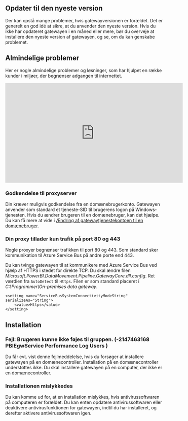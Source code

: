 ## <a name="update-to-the-latest-version"></a>Opdater til den nyeste version
Der kan opstå mange problemer, hvis gatewayversionen er forældet.  Det er generelt en god idé at sikre, at du anvender den nyeste version.  Hvis du ikke har opdateret gatewayen i en måned eller mere, bør du overveje at installere den nyeste version af gatewayen, og se, om du kan genskabe problemet.

## <a name="common-issues"></a>Almindelige problemer
Her er nogle almindelige problemer og løsninger, som har hjulpet en række kunder i miljøer, der begrænser adgangen til internettet.

<iframe width="560" height="315" src="https://www.youtube.com/embed/-t7RO6mHATI?showinfo=0" frameborder="0" allowfullscreen></iframe>

### <a name="authentication-to-proxy-server"></a>Godkendelse til proxyserver
Din kræver muligvis godkendelse fra en domænebrugerkonto. Gatewayen anvender som standard et tjeneste-SID til brugerens logon på Windows-tjenesten. Hvis du ændrer brugeren til en domænebruger, kan det hjælpe. Du kan få mere at vide i [Ændring af gatewaytjenestekontoen til en domænebruger](../service-gateway-proxy.md#changing-the-gateway-service-account-to-a-domain-user).

### <a name="your-proxy-only-allows-ports-80-and-443-traffic"></a>Din proxy tillader kun trafik på port 80 og 443
Nogle proxyer begrænser trafikken til port 80 og 443. Som standard sker kommunikation til Azure Service Bus på andre porte end 443.

Du kan tvinge gatewayen til at kommunikere med Azure Service Bus ved hjælp af HTTPS i stedet for direkte TCP. Du skal ændre filen *Microsoft.PowerBI.DataMovement.Pipeline.GatewayCore.dll.config*. Ret værdien fra `AutoDetect` til `Https`. Filen er som standard placeret i *C:\Programmer\On-premises data gateway*.

```
<setting name="ServiceBusSystemConnectivityModeString" serializeAs="String">
    <value>Https</value>
</setting>
```

## <a name="installation"></a>Installation
### <a name="error-failed-to-add-user-to-group---2147463168---pbiegwservice---performance-log-users---"></a>Fejl: Brugeren kunne ikke føjes til gruppen.  (-2147463168   PBIEgwService   Performance Log Users   )
Du får evt. vist denne fejlmeddelelse, hvis du forsøger at installere gatewayen på en domænecontroller. Installation på en domænecontroller understøttes ikke. Du skal installere gatewayen på en computer, der ikke er en domænecontroller.

### <a name="installation-fails"></a>Installationen mislykkedes
Du kan komme ud for, at en installation mislykkes, hvis antivirussoftwaren på computeren er forældet. Du kan enten opdatere antivirussoftwaren eller deaktivere antivirusfunktionen for gatewayen, indtil du har installeret, og derefter aktivere antivirussoftwaren igen.

